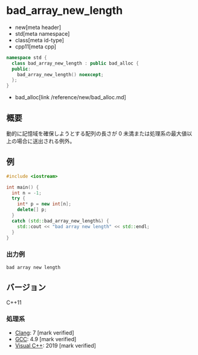 # bad_array_new_length
* new[meta header]
* std[meta namespace]
* class[meta id-type]
* cpp11[meta cpp]

```cpp
namespace std {
  class bad_array_new_length : public bad_alloc {
  public:
    bad_array_new_length() noexcept;
  };
}
```
* bad_alloc[link /reference/new/bad_alloc.md]

## 概要
動的に記憶域を確保しようとする配列の長さが 0 未満または処理系の最大値以上の場合に送出される例外。


## 例
```cpp example
#include <iostream>

int main() {
  int n = -1;
  try {
    int* p = new int[n];
    delete[] p;
  }
  catch (std::bad_array_new_length&) {
    std::cout << "bad array new length" << std::endl;
  }
}
```

### 出力例
```
bad array new length
```

## バージョン
C++11

### 処理系
- [Clang](/implementation.md#clang): 7 [mark verified]
- [GCC](/implementation.md#gcc): 4.9 [mark verified]
- [Visual C++](/implementation.md#visual_cpp): 2019 [mark verified]
